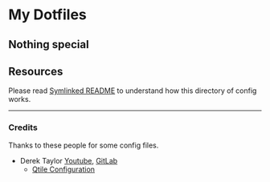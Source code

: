 # My Dotfiles

## Nothing special

## Resources
Please read [Symlinked README](https://github.com/caldunn/dta-dotfiles/tree/master/symlinked) to understand how this directory of config works.

---
### Credits
Thanks to these people for some config files.

- Derek Taylor [Youtube](https://www.youtube.com/c/DistroTube), [GitLab](https://gitlab.com/dwt1/dotfiles/)
  - [Qtile Configuration](https://gitlab.com/dwt1/dotfiles/-/tree/master/.config/qtile)
